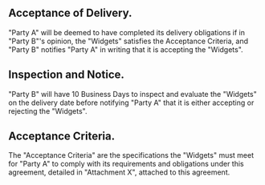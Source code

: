 ## Acceptance of Delivery.

"Party A" will be deemed to have completed its delivery obligations
if in "Party B"'s opinion, the "Widgets" satisfies the
Acceptance Criteria, and "Party B" notifies "Party A" in writing
that it is accepting the "Widgets".

## Inspection and Notice.

"Party B" will have 10 Business Days to inspect and
evaluate the "Widgets" on the delivery date before notifying
"Party A" that it is either accepting or rejecting the
"Widgets".

## Acceptance Criteria.

The "Acceptance Criteria" are the specifications the "Widgets"
must meet for "Party A" to comply with its requirements and
obligations under this agreement, detailed in "Attachment X", attached
to this agreement.